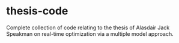 # thesis-code
Complete collection of code relating to the thesis of Alasdair Jack Speakman on real-time optimization via a multiple model approach.
